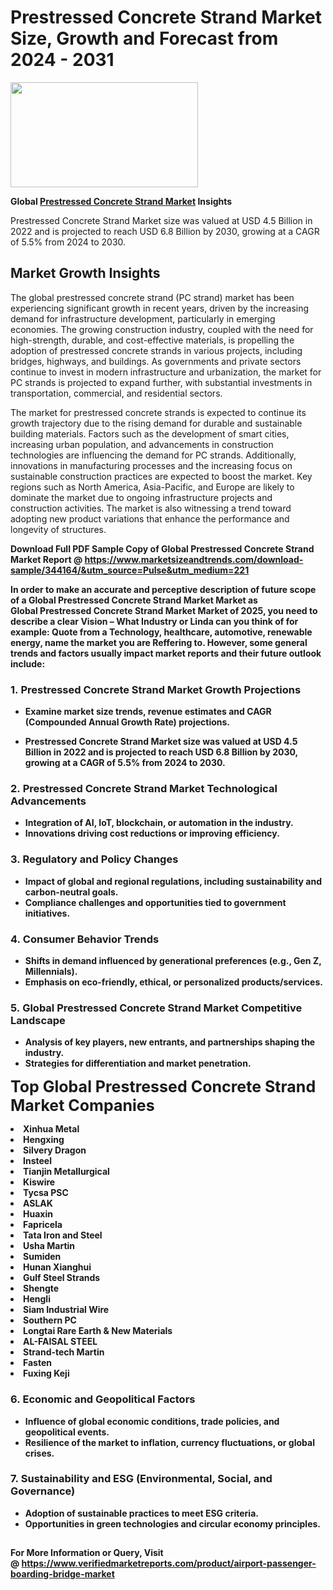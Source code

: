 <H1>Prestressed Concrete Strand Market Size, Growth and Forecast from 2024 - 2031</H1><img class="aligncenter size-medium wp-image-584254" src="https://thirdeyenews.in/wp-content/uploads/2024/09/Global-Market-Research-300x168.jpeg" alt="" width="300" height="168" /><p><strong>Global&nbsp;<a href="https://www.marketsizeandtrends.com/download-sample/344164/&amp;utm_source=Pulse&amp;utm_medium=221">Prestressed Concrete Strand Market</a> Insights</strong></p><p>Prestressed Concrete Strand Market size was valued at USD 4.5 Billion in 2022 and is projected to reach USD 6.8 Billion by 2030, growing at a CAGR of 5.5% from 2024 to 2030.</p><p><h2>Market Growth Insights</h2> <p>The global prestressed concrete strand (PC strand) market has been experiencing significant growth in recent years, driven by the increasing demand for infrastructure development, particularly in emerging economies. The growing construction industry, coupled with the need for high-strength, durable, and cost-effective materials, is propelling the adoption of prestressed concrete strands in various projects, including bridges, highways, and buildings. As governments and private sectors continue to invest in modern infrastructure and urbanization, the market for PC strands is projected to expand further, with substantial investments in transportation, commercial, and residential sectors.</p> <p><strong></strong></p> <p>The market for prestressed concrete strands is expected to continue its growth trajectory due to the rising demand for durable and sustainable building materials. Factors such as the development of smart cities, increasing urban population, and advancements in construction technologies are influencing the demand for PC strands. Additionally, innovations in manufacturing processes and the increasing focus on sustainable construction practices are expected to boost the market. Key regions such as North America, Asia-Pacific, and Europe are likely to dominate the market due to ongoing infrastructure projects and construction activities. The market is also witnessing a trend toward adopting new product variations that enhance the performance and longevity of structures.</p> <p><strong></p><p><span class=""><strong>Download Full PDF Sample Copy of Global Prestressed Concrete Strand Market Report</strong> @ <a href="https://www.marketsizeandtrends.com/download-sample/344164/&amp;utm_source=Pulse&amp;utm_medium=221" target="_blank">https://www.marketsizeandtrends.com/download-sample/344164/&amp;utm_source=Pulse&amp;utm_medium=221</a></span></p><p>In order to make an accurate and perceptive description of future scope of a Global&nbsp;Prestressed Concrete Strand Market Market as Global&nbsp;Prestressed Concrete Strand Market Market of 2025, you need to describe a clear Vision &ndash; What Industry or Linda can you think of for example: Quote from a Technology, healthcare, automotive, renewable energy, name the market you are Reffering to. However, some general trends and factors usually impact market reports and their future outlook include:</p><h3>1.&nbsp;<strong>Prestressed Concrete Strand Market Growth Projections</strong></h3><ul><li>Examine market size trends, revenue estimates and CAGR (Compounded Annual Growth Rate) projections.</li><li><p>Prestressed Concrete Strand Market size was valued at USD 4.5 Billion in 2022 and is projected to reach USD 6.8 Billion by 2030, growing at a CAGR of 5.5% from 2024 to 2030.</p></li></ul><h3>2.&nbsp;<strong>Prestressed Concrete Strand Market Technological Advancements</strong></h3><ul><li>Integration of AI, IoT, blockchain, or automation in the industry.</li><li>Innovations driving cost reductions or improving efficiency.</li></ul><h3>3.&nbsp;<strong>Regulatory and Policy Changes</strong></h3><ul><li>Impact of global and regional regulations, including sustainability and carbon-neutral goals.</li><li>Compliance challenges and opportunities tied to government initiatives.</li></ul><h3>4.&nbsp;<strong>Consumer Behavior Trends</strong></h3><ul><li>Shifts in demand influenced by generational preferences (e.g., Gen Z, Millennials).</li><li>Emphasis on eco-friendly, ethical, or personalized products/services.</li></ul><h3>5.&nbsp;<strong>Global Prestressed Concrete Strand Market Competitive Landscape</strong></h3><ul><li>Analysis of key players, new entrants, and partnerships shaping the industry.</li><li>Strategies for differentiation and market penetration.</li></ul><p data-pm-slice="1 1 []"><span style="color: inherit; font-family: inherit; font-size: 25px;">Top Global Prestressed Concrete Strand Market Companies</span></p><div class="" data-test-id=""><p><li>Xinhua Metal</li><li> Hengxing</li><li> Silvery Dragon</li><li> Insteel</li><li> Tianjin Metallurgical</li><li> Kiswire</li><li> Tycsa PSC</li><li> ASLAK</li><li> Huaxin</li><li> Fapricela</li><li> Tata Iron and Steel</li><li> Usha Martin</li><li> Sumiden</li><li> Hunan Xianghui</li><li> Gulf Steel Strands</li><li> Shengte</li><li> Hengli</li><li> Siam Industrial Wire</li><li> Southern PC</li><li> Longtai Rare Earth & New Materials</li><li> AL-FAISAL STEEL</li><li> Strand-tech Martin</li><li> Fasten</li><li> Fuxing Keji</li></p></div><h3>6.&nbsp;<strong>Economic and Geopolitical Factors</strong></h3><ul><li>Influence of global economic conditions, trade policies, and geopolitical events.</li><li>Resilience of the market to inflation, currency fluctuations, or global crises.</li></ul><h3>7.&nbsp;<strong>Sustainability and ESG (Environmental, Social, and Governance)</strong></h3><ul><li>Adoption of sustainable practices to meet ESG criteria.</li><li>Opportunities in green technologies and circular economy principles.</li></ul><h2><strong style="font-size: 14px;">For More Information or Query, Visit @&nbsp;</strong><a style="background-color: #ffffff; font-size: 14px;" href="https://www.marketsizeandtrends.com/report/prestressed-concrete-strand-market/" target="_blank">https://www.verifiedmarketreports.com/product/airport-passenger-boarding-bridge-market</a></h2>
